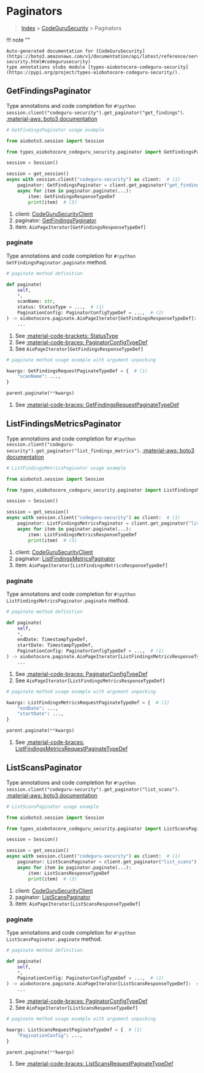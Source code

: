 # Paginators

> [Index](../README.md) > [CodeGuruSecurity](./README.md) > Paginators

!!! note ""

    Auto-generated documentation for [CodeGuruSecurity](https://boto3.amazonaws.com/v1/documentation/api/latest/reference/services/codeguru-security.html#codegurusecurity)
    type annotations stubs module [types-aiobotocore-codeguru-security](https://pypi.org/project/types-aiobotocore-codeguru-security/).

## GetFindingsPaginator

Type annotations and code completion for `#!python session.client("codeguru-security").get_paginator("get_findings")`.
[:material-aws: boto3 documentation](https://boto3.amazonaws.com/v1/documentation/api/latest/reference/services/codeguru-security/paginator/GetFindings.html#CodeGuruSecurity.Paginator.GetFindings)

```python
# GetFindingsPaginator usage example

from aioboto3.session import Session

from types_aiobotocore_codeguru_security.paginator import GetFindingsPaginator

session = Session()

session = get_session()
async with session.client("codeguru-security") as client:  # (1)
    paginator: GetFindingsPaginator = client.get_paginator("get_findings")  # (2)
    async for item in paginator.paginate(...):
        item: GetFindingsResponseTypeDef
        print(item)  # (3)
```

1. client: [CodeGuruSecurityClient](./client.md)
2. paginator: [GetFindingsPaginator](./paginators.md#getfindingspaginator)
3. item: `AioPageIterator[GetFindingsResponseTypeDef]`


### paginate

Type annotations and code completion for `#!python GetFindingsPaginator.paginate` method.

```python
# paginate method definition

def paginate(
    self,
    *,
    scanName: str,
    status: StatusType = ...,  # (1)
    PaginationConfig: PaginatorConfigTypeDef = ...,  # (2)
) -> aiobotocore.paginate.AioPageIterator[GetFindingsResponseTypeDef]:  # (3)
    ...
```

1. See [:material-code-brackets: StatusType](./literals.md#statustype)
2. See [:material-code-braces: PaginatorConfigTypeDef](./type_defs.md#paginatorconfigtypedef)
3. See `AioPageIterator[GetFindingsResponseTypeDef]`


```python
# paginate method usage example with argument unpacking

kwargs: GetFindingsRequestPaginateTypeDef = {  # (1)
    "scanName": ...,
}

parent.paginate(**kwargs)
```

1. See [:material-code-braces: GetFindingsRequestPaginateTypeDef](./type_defs.md#getfindingsrequestpaginatetypedef)
## ListFindingsMetricsPaginator

Type annotations and code completion for `#!python session.client("codeguru-security").get_paginator("list_findings_metrics")`.
[:material-aws: boto3 documentation](https://boto3.amazonaws.com/v1/documentation/api/latest/reference/services/codeguru-security/paginator/ListFindingsMetrics.html#CodeGuruSecurity.Paginator.ListFindingsMetrics)

```python
# ListFindingsMetricsPaginator usage example

from aioboto3.session import Session

from types_aiobotocore_codeguru_security.paginator import ListFindingsMetricsPaginator

session = Session()

session = get_session()
async with session.client("codeguru-security") as client:  # (1)
    paginator: ListFindingsMetricsPaginator = client.get_paginator("list_findings_metrics")  # (2)
    async for item in paginator.paginate(...):
        item: ListFindingsMetricsResponseTypeDef
        print(item)  # (3)
```

1. client: [CodeGuruSecurityClient](./client.md)
2. paginator: [ListFindingsMetricsPaginator](./paginators.md#listfindingsmetricspaginator)
3. item: `AioPageIterator[ListFindingsMetricsResponseTypeDef]`


### paginate

Type annotations and code completion for `#!python ListFindingsMetricsPaginator.paginate` method.

```python
# paginate method definition

def paginate(
    self,
    *,
    endDate: TimestampTypeDef,
    startDate: TimestampTypeDef,
    PaginationConfig: PaginatorConfigTypeDef = ...,  # (1)
) -> aiobotocore.paginate.AioPageIterator[ListFindingsMetricsResponseTypeDef]:  # (2)
    ...
```

1. See [:material-code-braces: PaginatorConfigTypeDef](./type_defs.md#paginatorconfigtypedef)
2. See `AioPageIterator[ListFindingsMetricsResponseTypeDef]`


```python
# paginate method usage example with argument unpacking

kwargs: ListFindingsMetricsRequestPaginateTypeDef = {  # (1)
    "endDate": ...,
    "startDate": ...,
}

parent.paginate(**kwargs)
```

1. See [:material-code-braces: ListFindingsMetricsRequestPaginateTypeDef](./type_defs.md#listfindingsmetricsrequestpaginatetypedef)
## ListScansPaginator

Type annotations and code completion for `#!python session.client("codeguru-security").get_paginator("list_scans")`.
[:material-aws: boto3 documentation](https://boto3.amazonaws.com/v1/documentation/api/latest/reference/services/codeguru-security/paginator/ListScans.html#CodeGuruSecurity.Paginator.ListScans)

```python
# ListScansPaginator usage example

from aioboto3.session import Session

from types_aiobotocore_codeguru_security.paginator import ListScansPaginator

session = Session()

session = get_session()
async with session.client("codeguru-security") as client:  # (1)
    paginator: ListScansPaginator = client.get_paginator("list_scans")  # (2)
    async for item in paginator.paginate(...):
        item: ListScansResponseTypeDef
        print(item)  # (3)
```

1. client: [CodeGuruSecurityClient](./client.md)
2. paginator: [ListScansPaginator](./paginators.md#listscanspaginator)
3. item: `AioPageIterator[ListScansResponseTypeDef]`


### paginate

Type annotations and code completion for `#!python ListScansPaginator.paginate` method.

```python
# paginate method definition

def paginate(
    self,
    *,
    PaginationConfig: PaginatorConfigTypeDef = ...,  # (1)
) -> aiobotocore.paginate.AioPageIterator[ListScansResponseTypeDef]:  # (2)
    ...
```

1. See [:material-code-braces: PaginatorConfigTypeDef](./type_defs.md#paginatorconfigtypedef)
2. See `AioPageIterator[ListScansResponseTypeDef]`


```python
# paginate method usage example with argument unpacking

kwargs: ListScansRequestPaginateTypeDef = {  # (1)
    "PaginationConfig": ...,
}

parent.paginate(**kwargs)
```

1. See [:material-code-braces: ListScansRequestPaginateTypeDef](./type_defs.md#listscansrequestpaginatetypedef)
